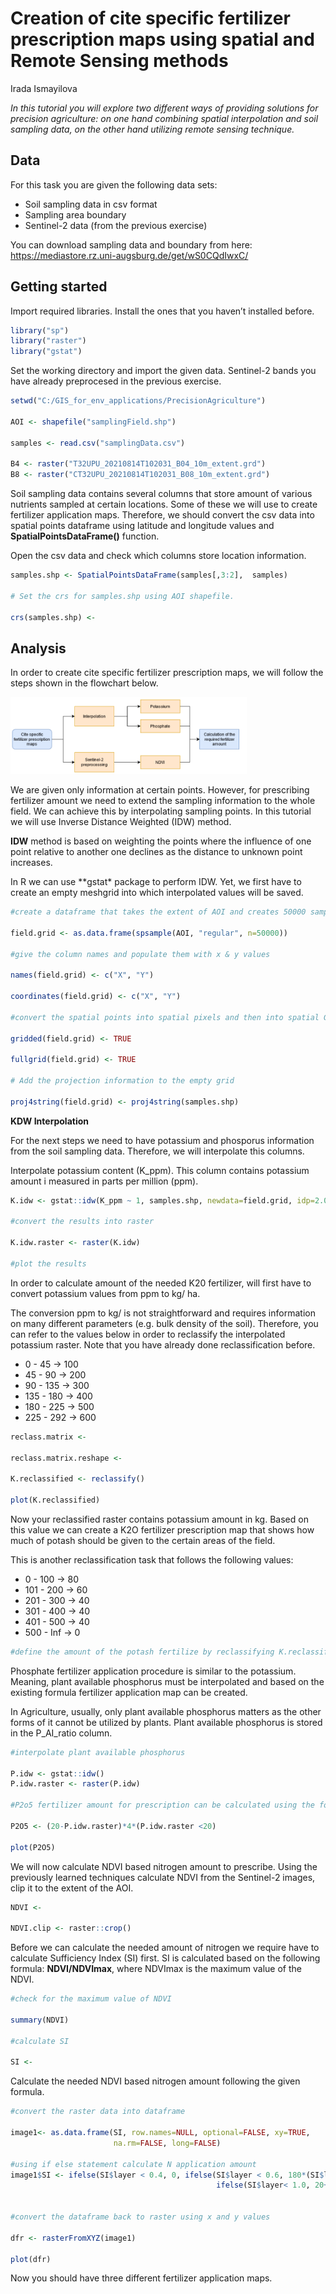 Creation of cite specific fertilizer prescription maps using spatial and
Remote Sensing methods
================
Irada Ismayilova

*In this tutorial you will explore two different ways of providing
solutions for precision agriculture: on one hand combining spatial
interpolation and soil sampling data, on the other hand utilizing remote
sensing technique.*

## Data

For this task you are given the following data sets:

- Soil sampling data in csv format
- Sampling area boundary
- Sentinel-2 data (from the previous exercise)

You can download sampling data and boundary from here:
<https://mediastore.rz.uni-augsburg.de/get/wS0CQdIwxC/>

## Getting started

Import required libraries. Install the ones that you haven’t installed
before.

``` r
library("sp")
library("raster")
library("gstat")
```

Set the working directory and import the given data. Sentinel-2 bands
you have already preprocesed in the previous exercise.

``` r
setwd("C:/GIS_for_env_applications/PrecisionAgriculture")

AOI <- shapefile("samplingField.shp")

samples <- read.csv("samplingData.csv")

B4 <- raster("T32UPU_20210814T102031_B04_10m_extent.grd")
B8 <- raster("CT32UPU_20210814T102031_B08_10m_extent.grd")
```

Soil sampling data contains several columns that store amount of various
nutrients sampled at certain locations. Some of these we will use to
create fertilizer application maps. Therefore, we should convert the csv
data into spatial points dataframe using latitude and longitude values
and **SpatialPointsDataFrame()** function.

Open the csv data and check which columns store location information.

``` r
samples.shp <- SpatialPointsDataFrame(samples[,3:2],  samples)

# Set the crs for samples.shp using AOI shapefile.

crs(samples.shp) <- 
```

## Analysis

In order to create cite specific fertilizer prescription maps, we will
follow the steps shown in the flowchart below.

<img src="Workflow1.png" style="width:75.0%" />

We are given only information at certain points. However, for
prescribing fertilizer amount we need to extend the sampling information
to the whole field. We can achieve this by interpolating sampling
points. In this tutorial we will use Inverse Distance Weighted (IDW)
method.

**IDW** method is based on weighting the points where the influence of
one point relative to another one declines as the distance to unknown
point increases.

In R we can use \*\*gstat\* package to perform IDW. Yet, we first have
to create an empty meshgrid into which interpolated values will be
saved.

``` r
#create a dataframe that takes the extent of AOI and creates 50000 sampes

field.grid <- as.data.frame(spsample(AOI, "regular", n=50000))

#give the column names and populate them with x & y values

names(field.grid) <- c("X", "Y")

coordinates(field.grid) <- c("X", "Y")

#convert the spatial points into spatial pixels and then into spatial Grid

gridded(field.grid) <- TRUE  

fullgrid(field.grid) <- TRUE  

# Add the projection information to the empty grid

proj4string(field.grid) <- proj4string(samples.shp)
```

**KDW Interpolation**

For the next steps we need to have potassium and phosporus information
from the soil sampling data. Therefore, we will interpolate this
columns.

Interpolate potassium content (K_ppm). This column contains potassium
amount i measured in parts per million (ppm).

``` r
K.idw <- gstat::idw(K_ppm ~ 1, samples.shp, newdata=field.grid, idp=2.0)

#convert the results into raster

K.idw.raster <- raster(K.idw)

#plot the results
```

In order to calculate amount of the needed K20 fertilizer, will first
have to convert potassium values from ppm to kg/ ha.

The conversion ppm to kg/ is not straightforward and requires
information on many different parameters (e.g. bulk density of the
soil). Therefore, you can refer to the values below in order to
reclassify the interpolated potassium raster. Note that you have already
done reclassification before.

- 0 - 45 -\> 100
- 45 - 90 -\> 200
- 90 - 135 -\> 300
- 135 - 180 -\> 400
- 180 - 225 -\> 500
- 225 - 292 -\> 600

``` r
reclass.matrix <-

reclass.matrix.reshape <-

K.reclassified <- reclassify()

plot(K.reclassified)
```

Now your reclassified raster contains potassium amount in kg. Based on
this value we can create a K2O fertilizer prescription map that shows
how much of potash should be given to the certain areas of the field.

This is another reclassification task that follows the following values:

- 0 - 100 -\> 80
- 101 - 200 -\> 60
- 201 - 300 -\> 40
- 301 - 400 -\> 40
- 401 - 500 -\> 40
- 500 - Inf -\> 0

``` r
#define the amount of the potash fertilize by reclassifying K.reclassified
```

Phosphate fertilizer application procedure is similar to the potassium.
Meaning, plant available phosphorus must be interpolated and based on
the existing formula fertilizer application map can be created.

In Agriculture, usually, only plant available phosphorus matters as the
other forms of it cannot be utilized by plants. Plant available
phosphorus is stored in the P_AI_ratio column.

``` r
#interpolate plant available phosphorus

P.idw <- gstat::idw()
P.idw.raster <- raster(P.idw)

#P2o5 fertilizer amount for prescription can be calculated using the following formula

P2O5 <- (20-P.idw.raster)*4*(P.idw.raster <20) 

plot(P2O5)
```

We will now calculate NDVI based nitrogen amount to prescribe. Using the
previously learned techniques calculate NDVI from the Sentinel-2 images,
clip it to the extent of the AOI.

``` r
NDVI <- 

NDVI.clip <- raster::crop()
```

Before we can calculate the needed amount of nitrogen we require have to
calculate Sufficiency Index (SI) first. SI is calculated based on the
following formula: **NDVI/NDVImax**, where NDVImax is the maximum value
of the NDVI.

``` r
#check for the maximum value of NDVI

summary(NDVI)

#calculate SI

SI <- 
```

Calculate the needed NDVI based nitrogen amount following the given
formula.

``` r
#convert the raster data into dataframe

image1<- as.data.frame(SI, row.names=NULL, optional=FALSE, xy=TRUE, 
                       na.rm=FALSE, long=FALSE)

#using if else statement calculate N application amount
image1$SI <- ifelse(SI$layer < 0.4, 0, ifelse(SI$layer < 0.6, 180*(SI$layer-0.4)/0.2, 
                                              ifelse(SI$layer< 1.0, 20+160* sqrt((1-SI$layer)/0.4),20 )))


#convert the dataframe back to raster using x and y values

dfr <- rasterFromXYZ(image1) 

plot(dfr)
```

Now you should have three different fertilizer application maps.

